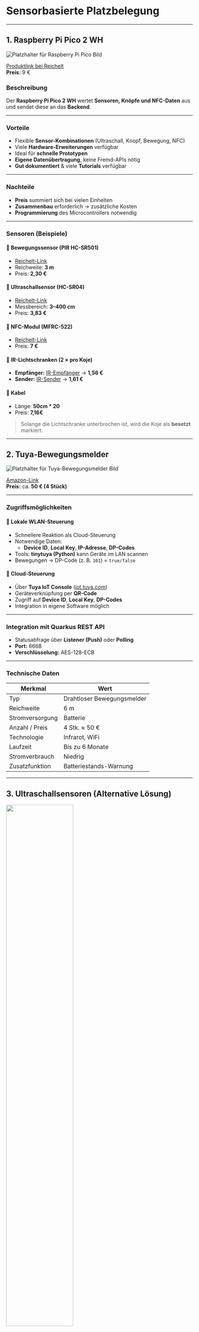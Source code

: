 # Sensorbasierte Platzbelegung

---

## 1. Raspberry Pi Pico 2 WH

![Platzhalter für Raspberry Pi Pico Bild](./images/Pico.png)


[Produktlink bei Reichelt](https://www.reichelt.at/at/de/shop/produkt/raspberry_pi_pico_2_wh_rp235x_cortex-m33_wifi_microusb-398576)  
**Preis:** 9 €

### Beschreibung
Der **Raspberry Pi Pico 2 WH** wertet **Sensoren, Knöpfe und NFC-Daten** aus und sendet diese an das **Backend**.

---

### Vorteile
- Flexible **Sensor-Kombinationen** (Ultraschall, Knopf, Bewegung, NFC)  
- Viele **Hardware-Erweiterungen** verfügbar  
- Ideal für **schnelle Prototypen**  
- **Eigene Datenübertragung**, keine Fremd-APIs nötig  
- **Gut dokumentiert** & viele **Tutorials** verfügbar  

---

### Nachteile
- **Preis** summiert sich bei vielen Einheiten  
- **Zusammenbau** erforderlich → zusätzliche Kosten  
- **Programmierung** des Microcontrollers notwendig  

---

### Sensoren (Beispiele)

#### 🔸 Bewegungssensor (PIR HC-SR501)
- [Reichelt-Link](https://www.reichelt.at/at/de/shop/produkt/raspberry_pi_-_infrarot_bewegungsmelder_pir_hc-sr501-224216)  
- Reichweite: **3 m**  
- Preis: **2,30 €**

#### 🔸 Ultraschallsensor (HC-SR04)
- [Reichelt-Link](https://www.reichelt.at/at/de/shop/produkt/entwicklerboards_-_ultraschall_abstandssensor_hc-sr04-161487)  
- Messbereich: **3–400 cm**  
- Preis: **3,83 €**

#### 🔸 NFC-Modul (MFRC-522)
- [Reichelt-Link](https://www.reichelt.at/at/de/shop/produkt/entwicklerboards_-_rfid-modul_nxp_mfrc-522-192147)  
- Preis: **7 €**

#### 🔸 IR-Lichtschranken (2 × pro Koje)
- **Empfänger:** [IR-Empfänger](https://www.reichelt.at/at/de/shop/produkt/arduino_-_ir-empaenger-282519) → **1,56 €**  
- **Sender:** [IR-Sender](https://www.reichelt.at/at/de/shop/produkt/arduino_-_ir-sendermodul-282523) → **1,61 €**

#### 🔸 Kabel
- Länge: **50cm * 20**
- Preis: **7,16€**

> Solange die Lichtschranke unterbrochen ist, wird die Koje als **besetzt** markiert.

---

## 2. Tuya-Bewegungsmelder

![Platzhalter für Tuya-Bewegungsmelder Bild](./images/Tuya.png)

[Amazon-Link](https://www.amazon.de/WiFi-Bewegungssensor-Bewegungsmelder-Heimsicherheit-Fernüberwachungs/dp/B0CLY2H1H6/)  
**Preis:** ca. **50 € (4 Stück)**  

---

### Zugriffsmöglichkeiten

#### 🔸 Lokale WLAN-Steuerung
- Schnellere Reaktion als Cloud-Steuerung  
- Notwendige Daten:  
  - **Device ID**, **Local Key**, **IP-Adresse**, **DP-Codes**  
- Tools: **tinytuya (Python)** kann Geräte im LAN scannen  
- Bewegungen → DP-Code (z. B. `101`) = `true/false`

#### 🔸 Cloud-Steuerung
- Über **Tuya IoT Console** ([iot.tuya.com](https://iot.tuya.com))  
- Geräteverknüpfung per **QR-Code**  
- Zugriff auf **Device ID**, **Local Key**, **DP-Codes**  
- Integration in eigene Software möglich  

---

### Integration mit Quarkus REST API
- Statusabfrage über **Listener (Push)** oder **Polling**  
- **Port:** 6668  
- **Verschlüsselung:** AES-128-ECB  

---

### Technische Daten

| Merkmal | Wert |
|----------|------|
| Typ | Drahtloser Bewegungsmelder |
| Reichweite | 6 m |
| Stromversorgung | Batterie |
| Anzahl / Preis | 4 Stk. ≈ 50 € |
| Technologie | Infrarot, WiFi |
| Laufzeit | Bis zu 6 Monate |
| Stromverbrauch | Niedrig |
| Zusatzfunktion | Batteriestands-Warnung |

---

## 3. Ultraschallsensoren (Alternative Lösung)


<img src='./images/Ultraschall.png' style='width: 60%'>

<!-- ![Platzhalter für Ultraschallsensor Bild](./images/Ultraschall.png) -->

[Botland-Link](https://botland.de/ultraschall-abstandssensoren/5686-ultraschall-abstandssensor-hc-sr04-2-200cm-montagehalterung-5904422308452.html)  
**Preis:** 3 € pro Stück → mind. 2 Sensoren nötig  

---

### Vorteile
- Sehr **günstig**  
- **Einfache Verwendung**  
- Bereits **bekannte Technologie**

### Nachteile
- **Fehlauslösung** möglich (Objekt im Weg)  
- **Unzuverlässig** bei bestimmten Materialien oder Winkeln  
- **Weitere Hardwarekomponenten** nötig  

---

## 4. NFC-Reader (für Platzbelegung)

<img src='./images/Nfc.png' style='width: 45%'>

<!-- ![Platzhalter für NFC-Reader Bild](./images/Nfc.png) -->

### Funktionsprinzip
Beim Platznehmen hält der Schüler sein **Smartphone oder Karte** an den **NFC-Reader**.  
→ Die Koje wird in der Datenbank als **„besetzt“** markiert.  
Beim Verlassen wiederholt er den Vorgang → **„frei“**.

---

### Vorteile
- Sehr **praktisch** – Handy ist immer dabei  
- **Schnelle Anmeldung**

### Nachteile
- **Nicht jedes Handy** unterstützt NFC-HCE  
- **Apple-Geräte** nur eingeschränkt kompatibel  
- **Nur Teil der Nutzer** kann das Feature verwenden  
- Benötigt speziellen **NFC-Reader mit HCE-Unterstützung**

---

### Beispiel: ESP32 + NFC-Modul

#### Komponenten:
- **ESP32 (WLAN & Bluetooth integriert)**  
- **NFC-Modul (z. B. PN532 oder RC522)**  

#### Preisübersicht
| Komponente | Einzelpreis | Menge | Gesamt |
|-------------|-------------|--------|---------|
| ESP32 | 7 € | 5 | 35 € |
| NFC-Modul | 4 € | 5 | 20 € |
| **Gesamt** |  |  | **55 €** |

#### Vorteile
- **WLAN integriert**  
- Kann direkt mit **REST-APIs** kommunizieren  

#### Nachteile
- Kein All-in-One-Gerät (NFC-Modul nötig)  
- **Komplexe Programmierung** (NFC + WLAN)  
- **Stromversorgung** über USB oder Netzteil erforderlich  

---

## Zusammenfassung (Vergleich)

| Komponente | Preis | Vorteile | Nachteile |
|-------------|--------|-----------|------------|
| **Raspberry Pi Pico 2 WH** | 9 € | Erweiterbar, dokumentiert | Aufbau & Programmierung nötig |
| **Tuya-Bewegungsmelder** | 50 € (4 Stk.) | WLAN & Cloud ready | Teilweise Cloud-abhängig |
| **Ultraschallsensoren** | 3 €/Stk. | Günstig & einfach | Fehleranfällig |
| **NFC-Reader (ESP32 + NFC)** | 55 € | Handy-Integration | Nicht alle Geräte kompatibel |

